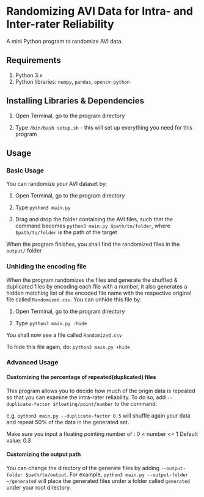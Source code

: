 # Randomizing AVI Data for Intra- and Inter-rater Reliability

A mini Python program to randomize AVI data.

## Requirements

1. Python 3.x
2. Python libraries: `numpy`, `pandas`, `opencv-python`

## Installing Libraries & Dependencies

1. Open Terminal, go to the program directory

2. Type `/bin/bash setup.sh` - this will set up everything you need for this program


## Usage

### Basic Usage

You can randomize your AVI dataset by:

1. Open Terminal, go to the program directory

2. Type `python3 main.py `

3. Drag and drop the folder containing the AVI files, such that the command becomes `python3 main.py $path/to/folder`,
where `$path/to/folder` is the path of the target

When the program finishes, you shall find the randomized files in the `output/` folder

### Unhiding the encoding file

When the program randomizes the files and generate the shuffled & duplicated files by encoding each file with a number, it also generates a hidden matching list of the encoded file name with the respective original file called `Randomized.csv`. You can unhide this file by:

1. Open Terminal, go to the program directory

2. Type `python3 main.py -hide`

You shall now see a file called `Randomized.csv`

To hide this file again, do: `python3 main.py +hide`


### Advanced Usage

#### Customizing the percentage of repeated(duplicated) files

This program allows you to decide how much of the origin data is repeated so that you can examine the intra-rater reliability. To do so, add `--duplicate-factor $floating/point/number` to the command:

e.g. `python3 main.py --duplicate-factor 0.5` will shuffle again your data and repeat 50% of the data in the generated set.

Make sure you input a floating pointing number of : 0 < number <= 1
Default value: 0.3

#### Customizing the output path

You can change the directory of the generate files by adding `--output-folder $path/to/output`.
For example, `python3 main.py --output-folder ~/generated` will place the generated files under a folder called `generated` under your root directory.
